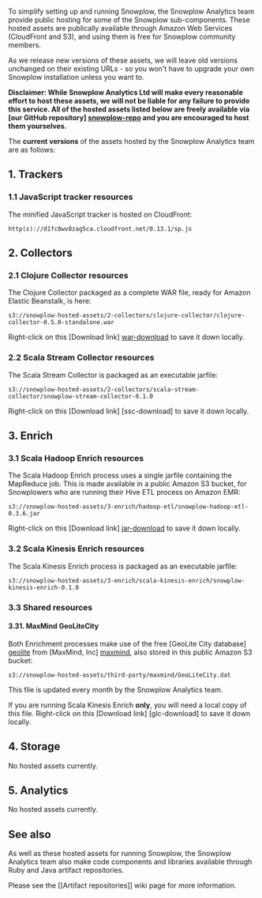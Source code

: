 To simplify setting up and running Snowplow, the Snowplow Analytics team provide public hosting for some of the Snowplow sub-components. These hosted assets are publically available through Amazon Web Services (CloudFront and S3), and using them is free for Snowplow community members.

As we release new versions of these assets, we will leave old versions unchanged on their existing URLs - so you won't have to upgrade your own Snowplow installation unless you want to.

**Disclaimer: While Snowplow Analytics Ltd will make every reasonable effort to host these assets, we will not be liable for any failure to provide this service. All of the hosted assets listed below are freely available via [our GitHub repository] [snowplow-repo] and you are encouraged to host them yourselves.** 

The **current versions** of the assets hosted by the Snowplow Analytics team are as follows:

## 1. Trackers

### 1.1 JavaScript tracker resources

The minified JavaScript tracker is hosted on CloudFront:

    http(s)://d1fc8wv8zag5ca.cloudfront.net/0.13.1/sp.js

## 2. Collectors

### 2.1 Clojure Collector resources

The Clojure Collector packaged as a complete WAR file, ready for Amazon Elastic Beanstalk, is here:

    s3://snowplow-hosted-assets/2-collectors/clojure-collector/clojure-collector-0.5.0-standalone.war

Right-click on this [Download link] [war-download] to save it down locally.

### 2.2 Scala Stream Collector resources

The Scala Stream Collector is packaged as an executable jarfile:

    s3://snowplow-hosted-assets/2-collectors/scala-stream-collector/snowplow-stream-collector-0.1.0

Right-click on this [Download link] [ssc-download] to save it down locally.

## 3. Enrich

### 3.1 Scala Hadoop Enrich resources

The Scala Hadoop Enrich process uses a single jarfile containing the MapReduce job. This is made available in a public Amazon S3 bucket, for Snowplowers who are running their Hive ETL process on Amazon EMR:

    s3://snowplow-hosted-assets/3-enrich/hadoop-etl/snowplow-hadoop-etl-0.3.6.jar

Right-click on this [Download link] [jar-download] to save it down locally.

### 3.2 Scala Kinesis Enrich resources

The Scala Kinesis Enrich process is packaged as an executable jarfile:

    s3://snowplow-hosted-assets/3-enrich/scala-kinesis-enrich/snowplow-kinesis-enrich-0.1.0

### 3.3 Shared resources

#### 3.31. MaxMind GeoLiteCity

Both Enrichment processes make use of the free [GeoLite City database] [geolite] from [MaxMind, Inc] [maxmind], also stored in this public Amazon S3 bucket:

    s3://snowplow-hosted-assets/third-party/maxmind/GeoLiteCity.dat

This file is updated every month by the Snowplow Analytics team.

If you are running Scala Kinesis Enrich **only**, you will need a local copy of this file. Right-click on this [Download link] [glc-download] to save it down locally.

## 4. Storage

No hosted assets currently.

## 5. Analytics

No hosted assets currently.

## See also

As well as these hosted assets for running Snowplow, the Snowplow Analytics team also make code components and libraries available through Ruby and Java artifact repositories.

Please see the [[Artifact repositories]] wiki page for more information.

[snowplow-repo]: https://github.com/snowplow/snowplow
[war-download]: http://s3-eu-west-1.amazonaws.com/snowplow-hosted-assets/2-collectors/clojure-collector/clojure-collector-0.5.0-standalone.war
[jar-download]: http://s3-eu-west-1.amazonaws.com/snowplow-hosted-assets/3-enrich/hadoop-etl/snowplow-hadoop-etl-0.3.2.jar
[geolite]: http://dev.maxmind.com/geoip/legacy/geolite
[maxmind]: http://www.maxmind.com/